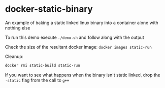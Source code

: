 # docker-static-binary

An example of baking a static linked linux binary into a container alone with nothing else

To run this demo execute `./demo.sh` and follow along with the output

Check the size of the resultant docker image:
`docker images static-run`

Cleanup:
```bash
docker rmi static-build static-run
```

If you want to see what happens when the binary isn't static linked, drop the `-static` flag from the call to `g++`
